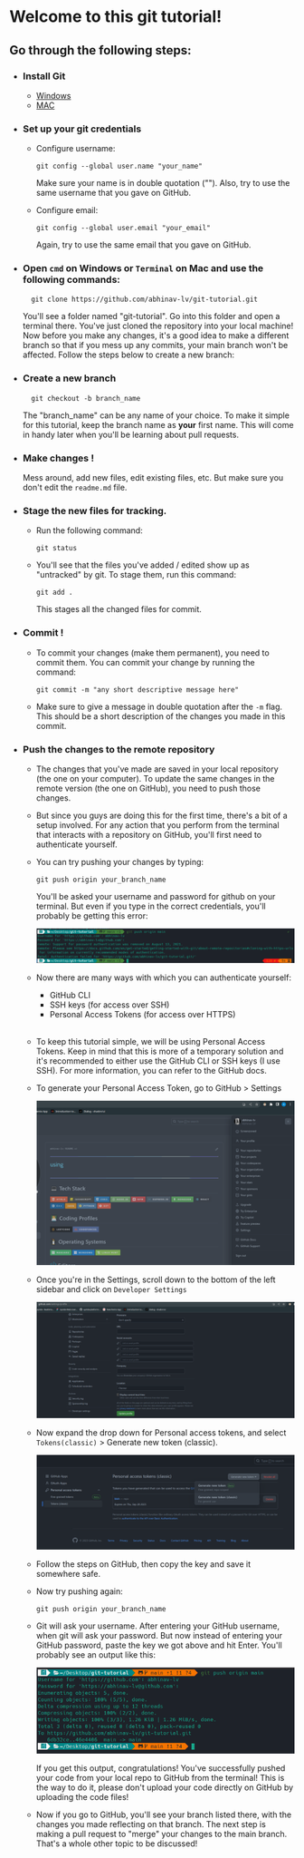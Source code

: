 # Welcome to this git tutorial!

## Go through the following steps:

- ### Install Git

  - [Windows](https://git-scm.com/download/win)
  - [MAC](https://git-scm.com/download/mac)

- ### Set up your git credentials

  - Configure username:

    ```
    git config --global user.name "your_name"
    ```

    Make sure your name is in double quotation (""). Also, try to use the same username that you gave on GitHub.

  - Configure email:

    ```
    git config --global user.email "your_email"
    ```

    Again, try to use the same email that you gave on GitHub.

- ### Open `cmd` on Windows or `Terminal` on Mac and use the following commands:

        git clone https://github.com/abhinav-lv/git-tutorial.git

  You'll see a folder named "git-tutorial". Go into this folder and open a terminal there. You've just cloned the repository into your local machine! Now before you make any changes, it's a good idea to make a different branch so that if you mess up any commits, your main branch won't be affected. Follow the steps below to create a new branch:

- ### Create a new branch

        git checkout -b branch_name

  The "branch_name" can be any name of your choice. To make it simple for this tutorial, keep the branch name as <b>your</b> first name. This will come in handy later when you'll be learning about pull requests.

- ### Make changes !

  Mess around, add new files, edit existing files, etc. But make sure you don't edit the `readme.md` file.

- ### Stage the new files for tracking.

  - Run the following command:

    ```
    git status
    ```

  - You'll see that the files you've added / edited show up as "untracked" by git. To stage them, run this command:

    ```
    git add .
    ```

    This stages all the changed files for commit.

- ### Commit !

  - To commit your changes (make them permanent), you need to commit them. You can commit your change by running the command:

    ```
    git commit -m "any short descriptive message here"
    ```

  - Make sure to give a message in double quotation after the `-m` flag. This should be a short description of the changes you made in this commit.

- ### Push the changes to the remote repository

  - The changes that you've made are saved in your local repository (the one on your computer). To update the same changes in the remote version (the one on GitHub), you need to push those changes.

  - But since you guys are doing this for the first time, there's a bit of a setup involved. For any action that you perform from the terminal that interacts with a repository on GitHub, you'll first need to authenticate yourself.

  - You can try pushing your changes by typing:

    ```
    git push origin your_branch_name
    ```

    You'll be asked your username and password for github on your terminal. But even if you type in the correct credentials, you'll probably be getting this error:

    ![Alt text](image.png)

  - Now there are many ways with which you can authenticate yourself:
    - GitHub CLI
    - SSH keys (for access over SSH)
    - Personal Access Tokens (for access over HTTPS)
      <br>
      <br>
  - To keep this tutorial simple, we will be using Personal Access Tokens. Keep in mind that this is more of a temporary solution and it's recommended to either use the GitHub CLI or SSH keys (I use SSH). For more information, you can refer to the GitHub docs.

  - To generate your Personal Access Token, go to GitHub > Settings

    ![Alt text](image-1.png)

  - Once you're in the Settings, scroll down to the bottom of the left sidebar and click on `Developer Settings`

    ![Alt text](image-2.png)

  - Now expand the drop down for Personal access tokens, and select `Tokens(classic)` > Generate new token (classic).

    ![Alt text](image-3.png)

  - Follow the steps on GitHub, then copy the key and save it somewhere safe.

  - Now try pushing again:

    ```
    git push origin your_branch_name
    ```

  - Git will ask your username. After entering your GitHub username, when git will ask your password. But now instead of entering your GitHub password, paste the key we got above and hit Enter. You'll probably see an output like this:

    ![Alt text](image-4.png)

    If you get this output, congratulations! You've successfully pushed your code from your local repo to GitHub from the terminal! This is the way to do it, please don't upload your code directly on GitHub by uploading the code files!

  - Now if you go to GitHub, you'll see your branch listed there, with the changes you made reflecting on that branch. The next step is making a pull request to "merge" your changes to the main branch. That's a whole other topic to be discussed!
